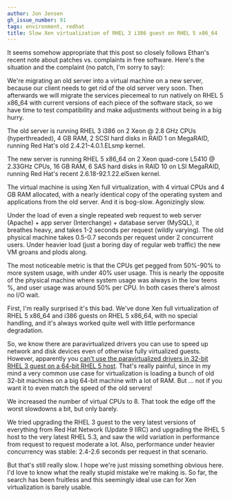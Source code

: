 ```yaml
---
author: Jon Jensen
gh_issue_number: 91
tags: environment, redhat
title: Slow Xen virtualization of RHEL 3 i386 guest on RHEL 5 x86_64
---
```




It seems somehow appropriate that this post so closely follows Ethan's recent note about patches vs. complaints in free software. Here's the situation and the complaint (no patch, I'm sorry to say):

We're migrating an old server into a virtual machine on a new server, because our client needs to get rid of the old server very soon. Then afterwards we will migrate the services piecemeal to run natively on RHEL 5 x86_64 with current versions of each piece of the software stack, so we have time to test compatibility and make adjustments without being in a big hurry.

The old server is running RHEL 3 i386 on 2 Xeon @ 2.8 GHz CPUs (hyperthreaded), 4 GB RAM, 2 SCSI hard disks in RAID 1 on MegaRAID, running Red Hat's old 2.4.21-4.0.1.ELsmp kernel.

The new server is running RHEL 5 x86_64 on 2 Xeon quad-core L5410 @ 2.33GHz CPUs, 16 GB RAM, 6 SAS hard disks in RAID 10 on LSI MegaRAID, running Red Hat's recent 2.6.18-92.1.22.el5xen kernel.

The virtual machine is using Xen full virtualization, with 4 virtual CPUs and 4 GB RAM allocated, with a nearly identical copy of the operating system and applications from the old server. And it is bog-slow. Agonizingly slow.

Under the load of even a single repeated web request to web server (Apache) + app server (Interchange) + database server (MySQL), it breathes heavy, and takes 1-2 seconds per request (wildly varying). The old physical machine takes 0.5-0.7 seconds per request under 2 concurrent users. Under heavier load (just a boring day of regular web traffic) the new VM groans and plods along.

The most noticeable metric is that the CPUs get pegged from 50%-90% to more system usage, with under 40% user usage. This is nearly the opposite of the physical machine where system usage was always in the low teens %, and user usage was around 50% per CPU. In both cases there's almost no I/O wait.

First, I'm really surprised it's this bad. We've done Xen full virtualization of RHEL 5 x86_64 and i386 guests on RHEL 5 x86_64, with no special handling, and it's always worked quite well with little performance degradation.

So, we know there are paravirtualized drivers you can use to speed up network and disk devices even of otherwise fully virtualized guests. However, apparently you [can't use the paravirtualized drivers in 32-bit RHEL 3 guest on a 64-bit RHEL 5 host](http://www.redhat.com/docs/manuals/enterprise/RHEL-5-manual/en-US/RHEL510/html/Para-Virtualized_Drivers/sect-Para-Virtualized_Drivers-Para_virtualization_Restrictions_and_Support.html). That's really painful, since in my mind a very common use case for virtualization is loading a bunch of old 32-bit machines on a big 64-bit machine with a lot of RAM. But ... not if you want it to even match the speed of the old servers!

We increased the number of virtual CPUs to 8. That took the edge off the worst slowdowns a bit, but only barely.

We tried upgrading the RHEL 3 guest to the very latest versions of everything from Red Hat Network (Update 9 IIRC) and upgrading the RHEL 5 host to the very latest RHEL 5.3, and saw the wild variation in performance from request to request moderate a lot. Also, performance under heavier concurrency was stable: 2.4-2.6 seconds per request in that scenario.

But that's still really slow. I hope we're just missing something obvious here. I'd love to know what the really stupid mistake we're making is. So far, the search has been fruitless and this seemingly ideal use can for Xen virtualization is barely usable.


